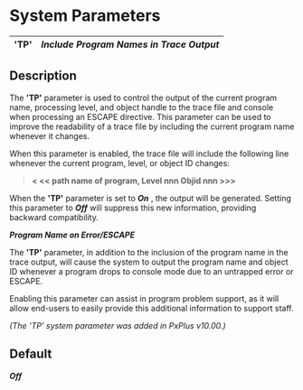 # System Parameters

**'TP'** |  **_Include Program Names in Trace Output_**  
---|---  
  
##  Description

The **'TP'** parameter is used to control the output of the current program name, processing level, and object handle to the trace file and console when processing an ESCAPE directive. This parameter can be used to improve the readability of a trace file by including the current program name whenever it changes.

When this parameter is enabled, the trace file will include the following line whenever the current program, level, or object ID changes:

> **< << path name of program, Level nnn Objid nnn >>>**

When the **'TP'** parameter is set to **_On_** , the output will be generated. Setting this parameter to **_Off_** will suppress this new information, providing backward compatibility.

**_Program Name on Error/ESCAPE_**

The **'TP'** parameter, in addition to the inclusion of the program name in the trace output, will cause the system to output the program name and object ID whenever a program drops to console mode due to an untrapped error or ESCAPE.

Enabling this parameter can assist in program problem support, as it will allow end-users to easily provide this additional information to support staff.

_(The 'TP' system parameter was added in PxPlus v10.00.)_

##  Default

**_Off_**
